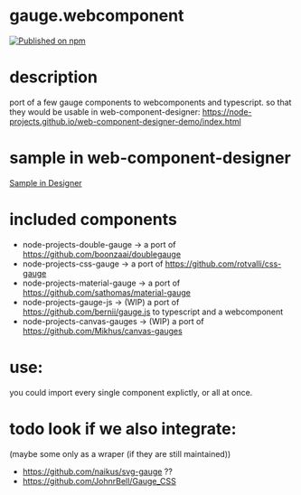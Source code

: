 # gauge.webcomponent

[![Published on npm](https://img.shields.io/npm/v/@node-projects/gauge.webcomponent.svg?logo=npm)](https://www.npmjs.com/package/@node-projects/gauge.webcomponent)

# description

port of a few gauge components to webcomponents and typescript.
so that they would be usable in web-component-designer: https://node-projects.github.io/web-component-designer-demo/index.html

# sample in web-component-designer

[Sample in Designer](https://node-projects.github.io/web-component-designer-demo/index.html?loadAllImports&npm=@node-projects/gauge.webcomponent&html=%3Cnode-projects-double-gauge%20left-value=%2237%22%20right-value=%2264%22%20style=%22width:200px;height:200px;position:absolute;left:107px;top:55px;%22%3E%3C/node-projects-double-gauge%3E%20%3Cnode-projects-css-gauge%20value=%2227%22%20display-value=%2226%22%20style=%22width:200px;height:200px;position:absolute;left:394px;top:67px;%22%3E%3C/node-projects-css-gauge%3E)

# included components

- node-projects-double-gauge  -> a port of https://github.com/boonzaai/doublegauge
- node-projects-css-gauge -> a port of https://github.com/rotvalli/css-gauge
- node-projects-material-gauge -> a port of https://github.com/sathomas/material-gauge
- node-projects-gauge-js -> (WIP) a port of https://github.com/bernii/gauge.js to typescript and a webcomponent
- node-projects-canvas-gauges -> (WIP) a port of https://github.com/Mikhus/canvas-gauges

# use:

you could import every single component explictly, or all at once.

# todo look if we also integrate:
(maybe some only as a wraper (if they are still maintained))

- https://github.com/naikus/svg-gauge ??
- https://github.com/JohnrBell/Gauge_CSS
